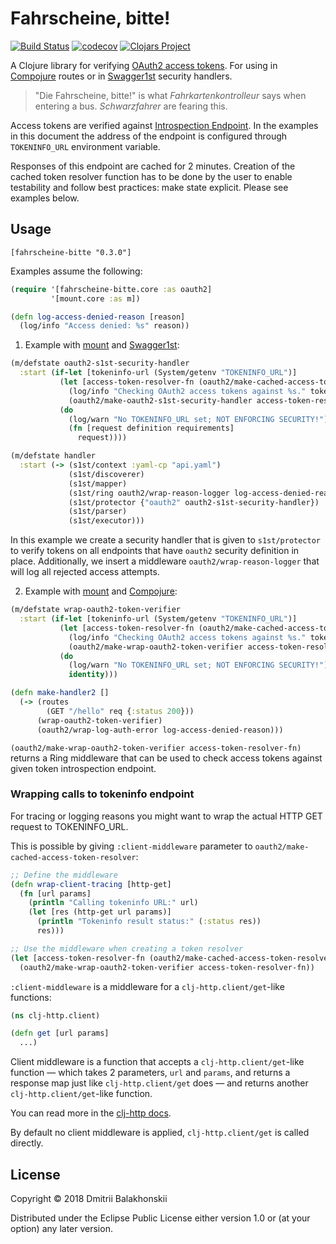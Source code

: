 # Fahrscheine, bitte!

[![Build Status](https://travis-ci.org/dryewo/fahrscheine-bitte.svg?branch=master)](https://travis-ci.org/dryewo/fahrscheine-bitte)
[![codecov](https://codecov.io/gh/dryewo/fahrscheine-bitte/branch/master/graph/badge.svg)](https://codecov.io/gh/dryewo/fahrscheine-bitte)
[![Clojars Project](https://img.shields.io/clojars/v/fahrscheine-bitte.svg)](https://clojars.org/fahrscheine-bitte)

A Clojure library for verifying [OAuth2 access tokens].
For using in [Compojure] routes or in [Swagger1st] security handlers.

> "Die Fahrscheine, bitte!" is what *Fahrkartenkontrolleur* says when entering a bus. *Schwarzfahrer* are fearing this.

Access tokens are verified against [Introspection Endpoint]. In the examples in this document the address of
the endpoint is configured through `TOKENINFO_URL` environment variable.

Responses of this endpoint are cached for 2 minutes. Creation of the cached token resolver function has to be done by the user 
to enable testability and follow best practices: make state explicit. Please see examples below.

## Usage

```edn
[fahrscheine-bitte "0.3.0"]
```

Examples assume the following:

```clj
(require '[fahrscheine-bitte.core :as oauth2]
         '[mount.core :as m])

(defn log-access-denied-reason [reason]
  (log/info "Access denied: %s" reason))
```

1. Example with [mount] and [Swagger1st]:

```clj
(m/defstate oauth2-s1st-security-handler
  :start (if-let [tokeninfo-url (System/getenv "TOKENINFO_URL")]
           (let [access-token-resolver-fn (oauth2/make-cached-access-token-resolver tokeninfo-url {})]
             (log/info "Checking OAuth2 access tokens against %s." tokeninfo-url)
             (oauth2/make-oauth2-s1st-security-handler access-token-resolver-fn oauth2/check-corresponding-attributes))
           (do
             (log/warn "No TOKENINFO_URL set; NOT ENFORCING SECURITY!")
             (fn [request definition requirements]
               request))))

(m/defstate handler
  :start (-> (s1st/context :yaml-cp "api.yaml")
             (s1st/discoverer)
             (s1st/mapper)
             (s1st/ring oauth2/wrap-reason-logger log-access-denied-reason)
             (s1st/protector {"oauth2" oauth2-s1st-security-handler})
             (s1st/parser)
             (s1st/executor)))
```

In this example we create a security handler that is given to `s1st/protector` to verify tokens on all endpoints that have
`oauth2` security definition in place.
Additionally, we insert a middleware `oauth2/wrap-reason-logger` that will log all rejected access attempts.

2. Example with [mount] and [Compojure]:

```clj
(m/defstate wrap-oauth2-token-verifier
  :start (if-let [tokeninfo-url (System/getenv "TOKENINFO_URL")]
           (let [access-token-resolver-fn (oauth2/make-cached-access-token-resolver tokeninfo-url {})]
             (log/info "Checking OAuth2 access tokens against %s." tokeninfo-url)
             (oauth2/make-wrap-oauth2-token-verifier access-token-resolver-fn))
           (do
             (log/warn "No TOKENINFO_URL set; NOT ENFORCING SECURITY!")
             identity)))

(defn make-handler2 []
  (-> (routes
        (GET "/hello" req {:status 200}))
      (wrap-oauth2-token-verifier)
      (oauth2/wrap-log-auth-error log-access-denied-reason)))
```

`(oauth2/make-wrap-oauth2-token-verifier access-token-resolver-fn)` returns a Ring middleware that can be used to
check access tokens against given token introspection endpoint.

### Wrapping calls to tokeninfo endpoint

For tracing or logging reasons you might want to wrap the actual HTTP GET request to TOKENINFO_URL.

This is possible by giving `:client-middleware` parameter to `oauth2/make-cached-access-token-resolver`:

```clj
;; Define the middleware
(defn wrap-client-tracing [http-get]
  (fn [url params]
    (println "Calling tokeninfo URL:" url)
    (let [res (http-get url params)]
      (println "Tokeninfo result status:" (:status res))
      res)))

;; Use the middleware when creating a token resolver
(let [access-token-resolver-fn (oauth2/make-cached-access-token-resolver tokeninfo-url {:client-middleware wrap-client-tracing})]
  (oauth2/make-wrap-oauth2-token-verifier access-token-resolver-fn))
```

`:client-middleware` is a middleware for a `clj-http.client/get`-like functions:

```clj
(ns clj-http.client)

(defn get [url params]
  ...)
```

Client middleware is a function that accepts a `clj-http.client/get`-like function —
which takes 2 parameters, `url` and `params`, and returns a response map just like `clj-http.client/get` does —
and returns another `clj-http.client/get`-like function.

You can read more in the [clj-http docs](https://github.com/dakrone/clj-http).

By default no client middleware is applied, `clj-http.client/get` is called directly.


## License

Copyright © 2018 Dmitrii Balakhonskii

Distributed under the Eclipse Public License either version 1.0 or (at
your option) any later version.

[mount]: https://github.com/tolitius/mount
[swagger1st]: https://github.com/zalando-stups/swagger1st
[Compojure]: https://github.com/weavejester/compojure
[Introspection Endpoint]: https://tools.ietf.org/html/rfc7662#section-2
[OAuth2 access tokens]: https://tools.ietf.org/html/rfc6749#section-1.4
